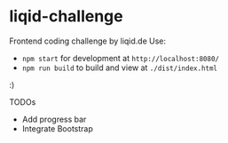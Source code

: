 # liqid-challenge
Frontend coding challenge by liqid.de
Use:
- `npm start` for development at `http://localhost:8080/`
- `npm run build` to build and view at `./dist/index.html`

:)

TODOs
- Add progress bar
- Integrate Bootstrap
